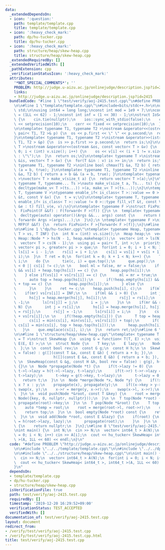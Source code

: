 ```yaml
---
data:
  _extendedDependsOn:
  - icon: ':question:'
    path: template/template.cpp
    title: template/template.cpp
  - icon: ':heavy_check_mark:'
    path: dp/hu-tucker.cpp
    title: dp/hu-tucker.cpp
  - icon: ':heavy_check_mark:'
    path: structure/heap/skew-heap.cpp
    title: structure/heap/skew-heap.cpp
  _extendedRequiredBy: []
  _extendedVerifiedWith: []
  _pathExtension: cpp
  _verificationStatusIcon: ':heavy_check_mark:'
  attributes:
    '*NOT_SPECIAL_COMMENTS*': ''
    PROBLEM: http://judge.u-aizu.ac.jp/onlinejudge/description.jsp?id=2415
    links:
    - http://judge.u-aizu.ac.jp/onlinejudge/description.jsp?id=2415
  bundledCode: "#line 1 \"test/verify/aoj-2415.test.cpp\"\n#define PROBLEM \"http://judge.u-aizu.ac.jp/onlinejudge/description.jsp?id=2415\"\
    \n\n#line 1 \"template/template.cpp\"\n#include<bits/stdc++.h>\n\nusing namespace\
    \ std;\n\nusing int64 = long long;\nconst int mod = 1e9 + 7;\n\nconst int64 infll\
    \ = (1LL << 62) - 1;\nconst int inf = (1 << 30) - 1;\n\nstruct IoSetup {\n  IoSetup()\
    \ {\n    cin.tie(nullptr);\n    ios::sync_with_stdio(false);\n    cout << fixed\
    \ << setprecision(10);\n    cerr << fixed << setprecision(10);\n  }\n} iosetup;\n\
    \n\ntemplate< typename T1, typename T2 >\nostream &operator<<(ostream &os, const\
    \ pair< T1, T2 >& p) {\n  os << p.first << \" \" << p.second;\n  return os;\n\
    }\n\ntemplate< typename T1, typename T2 >\nistream &operator>>(istream &is, pair<\
    \ T1, T2 > &p) {\n  is >> p.first >> p.second;\n  return is;\n}\n\ntemplate< typename\
    \ T >\nostream &operator<<(ostream &os, const vector< T > &v) {\n  for(int i =\
    \ 0; i < (int) v.size(); i++) {\n    os << v[i] << (i + 1 != v.size() ? \" \"\
    \ : \"\");\n  }\n  return os;\n}\n\ntemplate< typename T >\nistream &operator>>(istream\
    \ &is, vector< T > &v) {\n  for(T &in : v) is >> in;\n  return is;\n}\n\ntemplate<\
    \ typename T1, typename T2 >\ninline bool chmax(T1 &a, T2 b) { return a < b &&\
    \ (a = b, true); }\n\ntemplate< typename T1, typename T2 >\ninline bool chmin(T1\
    \ &a, T2 b) { return a > b && (a = b, true); }\n\ntemplate< typename T = int64\
    \ >\nvector< T > make_v(size_t a) {\n  return vector< T >(a);\n}\n\ntemplate<\
    \ typename T, typename... Ts >\nauto make_v(size_t a, Ts... ts) {\n  return vector<\
    \ decltype(make_v< T >(ts...)) >(a, make_v< T >(ts...));\n}\n\ntemplate< typename\
    \ T, typename V >\ntypename enable_if< is_class< T >::value == 0 >::type fill_v(T\
    \ &t, const V &v) {\n  t = v;\n}\n\ntemplate< typename T, typename V >\ntypename\
    \ enable_if< is_class< T >::value != 0 >::type fill_v(T &t, const V &v) {\n  for(auto\
    \ &e : t) fill_v(e, v);\n}\n\ntemplate< typename F >\nstruct FixPoint : F {\n\
    \  FixPoint(F &&f) : F(forward< F >(f)) {}\n \n  template< typename... Args >\n\
    \  decltype(auto) operator()(Args &&... args) const {\n    return F::operator()(*this,\
    \ forward< Args >(args)...);\n  }\n};\n \ntemplate< typename F >\ninline decltype(auto)\
    \ MFP(F &&f) {\n  return FixPoint< F >{forward< F >(f)};\n}\n#line 4 \"test/verify/aoj-2415.test.cpp\"\
    \n\n#line 1 \"dp/hu-tucker.cpp\"\ntemplate< typename Heap, typename T >\nT hu_tucker(vector<\
    \ T > vs, T INF) {\n  int N = (int) vs.size();\n  Heap heap;\n  vector< typename\
    \ Heap::Node * > hs(N - 1, heap.makeheap());\n  vector< int > ls(N), rs(N);\n\
    \  vector< T > cs(N - 1);\n  using pi = pair< T, int >;\n  priority_queue< pi,\
    \ vector< pi >, greater< pi > > que;\n  for(int i = 0; i + 1 < N; i++) {\n   \
    \ ls[i] = i - 1;\n    rs[i] = i + 1;\n    cs[i] = vs[i] + vs[i + 1];\n    que.emplace(cs[i],\
    \ i);\n  }\n  T ret = 0;\n  for(int k = 0; k + 1 < N; k++) {\n    T c;\n    int\
    \ i;\n    do {\n      tie(c, i) = que.top();\n      que.pop();\n    } while(rs[i]\
    \ < 0 || cs[i] != c);\n \n    bool ml = false, mr = false;\n    if(!heap.empty(hs[i])\
    \ && vs[i] + heap.top(hs[i]) == c) {\n      heap.pop(hs[i]);\n      ml = true;\n\
    \    } else if(vs[i] + vs[rs[i]] == c) {\n      ml = mr = true;\n    } else {\n\
    \      auto top = heap.pop(hs[i]);\n      if(!heap.empty(hs[i]) && heap.top(hs[i])\
    \ + top == c) {\n        heap.pop(hs[i]);\n      } else {\n        mr = true;\n\
    \      }\n    }\n    ret += c;\n    heap.push(hs[i], c);\n    if(ml) vs[i] = INF;\n\
    \    if(mr) vs[rs[i]] = INF;\n \n    if(ml && i > 0) {\n      int j = ls[i];\n\
    \      hs[j] = heap.merge(hs[j], hs[i]);\n      rs[j] = rs[i];\n      rs[i] =\
    \ -1;\n      ls[rs[j]] = j;\n      i = j;\n    }\n \n    if(mr && rs[i] + 1 <\
    \ N) {\n      int j = rs[i];\n      hs[i] = heap.merge(hs[i], hs[j]);\n      rs[i]\
    \ = rs[j];\n      rs[j] = -1;\n      ls[rs[i]] = i;\n    }\n    cs[i] = vs[i]\
    \ + vs[rs[i]];\n \n    if(!heap.empty(hs[i])) {\n      T top = heap.pop(hs[i]);\n\
    \      cs[i] = min(cs[i], min(vs[i], vs[rs[i]]) + top);\n      if(!heap.empty(hs[i]))\
    \ cs[i] = min(cs[i], top + heap.top(hs[i]));\n      heap.push(hs[i], top);\n \
    \   }\n    que.emplace(cs[i], i);\n  }\n  return ret;\n}\n#line 6 \"test/verify/aoj-2415.test.cpp\"\
    \n\n#line 1 \"structure/heap/skew-heap.cpp\"\ntemplate< typename T, typename E\
    \ = T >\nstruct SkewHeap {\n  using G = function< T(T, E) >;\n  using H = function<\
    \ E(E, E) >;\n \n  struct Node {\n    T key;\n    E lazy;\n    Node *l, *r;\n\
    \  };\n \n  const bool rev;\n  const G g;\n  const H h;\n \n  SkewHeap(bool rev\
    \ = false) : g([](const T &a, const E &b) { return a + b; }),\n              \
    \                 h([](const E &a, const E &b) { return a + b; }), rev(rev) {}\n\
    \ \n  SkewHeap(const G &g, const H &h, bool rev = false) : g(g), h(h), rev(rev)\
    \ {}\n \n  Node *propagate(Node *t) {\n    if(t->lazy != 0) {\n      if(t->l)\
    \ t->l->lazy = h(t->l->lazy, t->lazy);\n      if(t->r) t->r->lazy = h(t->r->lazy,\
    \ t->lazy);\n      t->key = g(t->key, t->lazy);\n      t->lazy = 0;\n    }\n \
    \   return t;\n  }\n \n  Node *merge(Node *x, Node *y) {\n    if(!x || !y) return\
    \ x ? x : y;\n    propagate(x), propagate(y);\n    if((x->key > y->key) ^ rev)\
    \ swap(x, y);\n    x->r = merge(y, x->r);\n    swap(x->l, x->r);\n    return x;\n\
    \  }\n \n  void push(Node *&root, const T &key) {\n    root = merge(root, new\
    \ Node({key, 0, nullptr, nullptr}));\n  }\n \n  T top(Node *root) {\n    return\
    \ propagate(root)->key;\n  }\n \n  T pop(Node *&root) {\n    T top = propagate(root)->key;\n\
    \    auto *temp = root;\n    root = merge(root->l, root->r);\n    delete temp;\n\
    \    return top;\n  }\n \n  bool empty(Node *root) const {\n    return !root;\n\
    \  }\n \n  void add(Node *root, const E &lazy) {\n    if(root) {\n      root->lazy\
    \ = h(root->lazy, lazy);\n      propagate(root);\n    }\n  }\n \n  Node *makeheap()\
    \ {\n    return nullptr;\n  }\n};\n#line 8 \"test/verify/aoj-2415.test.cpp\"\n\
    \nint main() {\n  int N;\n  cin >> N;\n  vector< int64_t > A(N);\n  for(int i\
    \ = 0; i < N; i++) cin >> A[i];\n  cout << hu_tucker< SkewHeap< int64_t >, int64_t\
    \ >(A, 1LL << 60) << endl;\n}\n"
  code: "#define PROBLEM \"http://judge.u-aizu.ac.jp/onlinejudge/description.jsp?id=2415\"\
    \n\n#include \"../../template/template.cpp\"\n\n#include \"../../dp/hu-tucker.cpp\"\
    \n\n#include \"../../structure/heap/skew-heap.cpp\"\n\nint main() {\n  int N;\n\
    \  cin >> N;\n  vector< int64_t > A(N);\n  for(int i = 0; i < N; i++) cin >> A[i];\n\
    \  cout << hu_tucker< SkewHeap< int64_t >, int64_t >(A, 1LL << 60) << endl;\n\
    }\n"
  dependsOn:
  - template/template.cpp
  - dp/hu-tucker.cpp
  - structure/heap/skew-heap.cpp
  isVerificationFile: true
  path: test/verify/aoj-2415.test.cpp
  requiredBy: []
  timestamp: '2019-12-20 16:29:52+09:00'
  verificationStatus: TEST_ACCEPTED
  verifiedWith: []
documentation_of: test/verify/aoj-2415.test.cpp
layout: document
redirect_from:
- /verify/test/verify/aoj-2415.test.cpp
- /verify/test/verify/aoj-2415.test.cpp.html
title: test/verify/aoj-2415.test.cpp
---
```

